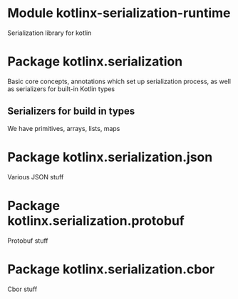 # Module kotlinx-serialization-runtime

Serialization library for kotlin

# Package kotlinx.serialization

Basic core concepts, annotations which set up serialization process,
as well as serializers for built-in Kotlin types

## Serializers for build in types

We have primitives, arrays, lists, maps

# Package kotlinx.serialization.json

Various JSON stuff

# Package kotlinx.serialization.protobuf

Protobuf stuff

# Package kotlinx.serialization.cbor

Cbor stuff
